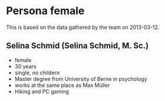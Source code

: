 # Persona female

This is based on the data gathered by the team on 2013-03-12.

## Selina Schmid (Selina Schmid, M. Sc.)

- female
- 30 years
- single, no childern
- Master degree from University of Berne in psychology
- works at the same place as Max Müller
- Hiking and PC gaming
